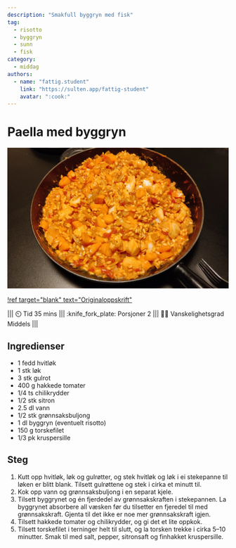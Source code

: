 ```yaml
---
description: "Smakfull byggryn med fisk"
tag:
  - risotto
  - byggryn
  - sunn
  - fisk
category:
  - middag
authors:
  - name: "fattig.student"
    link: "https://sulten.app/fattig-student"
    avatar: ":cook:"
---
```


# Paella med byggryn

![](/static/risotto-paella.webp)

[!ref target="blank" text="Originaloppskrift"](https://sulten.app/recipes/student-paella)

||| :timer_clock: Tid
35 mins
||| :knife_fork_plate: Porsjoner
2
||| :cook: Vanskelighetsgrad
Middels
|||

## Ingredienser

- 1 fedd hvitløk
- 1 stk løk
- 3 stk gulrot
- 400 g hakkede tomater
- 1/4 ts chilikrydder
- 1/2 stk sitron
- 2.5 dl vann
- 1/2 stk grønnsaksbuljong
- 1 dl byggryn (eventuelt risotto)
- 150 g torskefilet
- 1/3 pk kruspersille

## Steg

1. Kutt opp hvitløk, løk og gulrøtter, og stek hvitløk og løk i ei stekepanne til løken
   er blitt blank. Tilsett gulrøttene og stek i cirka et minutt til.
2. Kok opp vann og grønnsaksbuljong i en separat kjele.
3. Tilsett byggrynet og én fjerdedel av grønnsakskraften i stekepannen. La byggrynet
   absorbere all væsken før du tilsetter en fjeredel til med grønnsakskraft. Gjenta til
   det ikke er noe mer grønnsakskraft igjen.
4. Tilsett hakkede tomater og chilikrydder, og gi det et lite oppkok.
5. Tilsett torskefilet i terninger helt til slutt, og la torsken trekke i cirka 5–10
   minutter. Smak til med salt, pepper, sitronsaft og finhakket kruspersille. 
